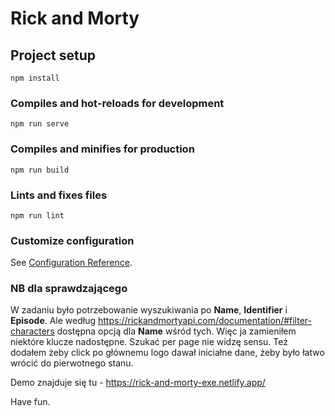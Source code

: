 # Rick and Morty

## Project setup
```
npm install
```

### Compiles and hot-reloads for development
```
npm run serve
```

### Compiles and minifies for production
```
npm run build
```

### Lints and fixes files
```
npm run lint
```

### Customize configuration
See [Configuration Reference](https://cli.vuejs.org/config/).

### NB dla sprawdzającego
W zadaniu było potrzebowanie wyszukiwania po **Name**, **Identifier** i **Episode**.
Ale według https://rickandmortyapi.com/documentation/#filter-characters dostępna opcją dla **Name** wśród tych.
Więc ja zamieniłem niektóre klucze nadostępne.
Szukać per page nie widzę sensu.
Też dodałem żeby click po głównemu logo dawał iniciałne dane, żeby było łatwo wrócić do pierwotnego stanu.

Demo znajduje się tu - https://rick-and-morty-exe.netlify.app/

Have fun.